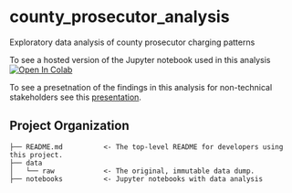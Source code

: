 county_prosecutor_analysis
==============================

Exploratory data analysis of county prosecutor charging patterns

To see a hosted version of the Jupyter notebook used in this analysis [![Open In Colab](https://colab.research.google.com/assets/colab-badge.svg)](https://colab.research.google.com/drive/171OV3E0ApiisWaqTa8VF2Izc-Tf3Msdv?usp=sharing)

To see a presetnation of the findings in this analysis for non-technical stakeholders see this [presentation](https://docs.google.com/presentation/d/1RFQtkuX_zCvrJnT4a6t2eyg4sVMY4vKATKWsexqepXA/edit).

Project Organization
------------

    ├── README.md          <- The top-level README for developers using this project.
    ├── data
    │   └── raw            <- The original, immutable data dump.
    ├── notebooks          <- Jupyter notebooks with data analysis
